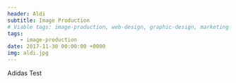 ```yaml
---
header: Aldi
subtitle: Image Production
# Viable tags: image-production, web-design, graphic-design, marketing
tags:
    - image-production
date: 2017-11-30 00:00:00 +0000
img: aldi.jpg
---
```


Adidas Test
